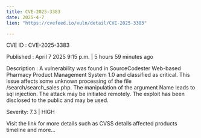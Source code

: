 ```yaml
---
title: CVE-2025-3383
date: 2025-4-7
lien: "https://cvefeed.io/vuln/detail/CVE-2025-3383"

---
```


CVE ID : CVE-2025-3383

Published :  April 7
2025
9:15 p.m. | 5 hours
59 minutes ago

Description : A vulnerability was found in SourceCodester Web-based Pharmacy Product Management System 1.0 and classified as critical. This issue affects some unknown processing of the file /search/search_sales.php. The manipulation of the argument Name leads to sql injection. The attack may be initiated remotely. The exploit has been disclosed to the public and may be used.

Severity: 7.3 | HIGH

Visit the link for more details
such as CVSS details
affected products
timeline
and more...
